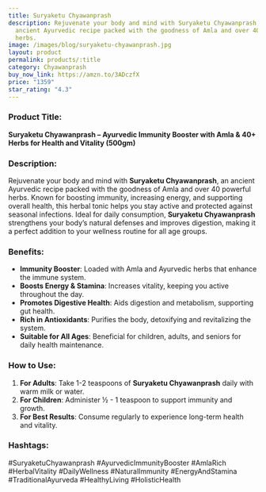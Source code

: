 ```yaml
---
title: Suryaketu Chyawanprash
description: Rejuvenate your body and mind with Suryaketu Chyawanprash, an
  ancient Ayurvedic recipe packed with the goodness of Amla and over 40 powerful
  herbs.
image: /images/blog/suryaketu-chyawanprash.jpg
layout: product
permalink: products/:title
category: Chyawanprash
buy_now_link: https://amzn.to/3ADczfX
price: "1359"
star_rating: "4.3"
---
```

### Product Title:
**Suryaketu Chyawanprash – Ayurvedic Immunity Booster with Amla & 40+ Herbs for Health and Vitality (500gm)**

### Description:
Rejuvenate your body and mind with **Suryaketu Chyawanprash**, an ancient Ayurvedic recipe packed with the goodness of Amla and over 40 powerful herbs. Known for boosting immunity, increasing energy, and supporting overall health, this herbal tonic helps you stay active and protected against seasonal infections. Ideal for daily consumption, **Suryaketu Chyawanprash** strengthens your body’s natural defenses and improves digestion, making it a perfect addition to your wellness routine for all age groups.

### Benefits:
- **Immunity Booster**: Loaded with Amla and Ayurvedic herbs that enhance the immune system.
- **Boosts Energy & Stamina**: Increases vitality, keeping you active throughout the day.
- **Promotes Digestive Health**: Aids digestion and metabolism, supporting gut health.
- **Rich in Antioxidants**: Purifies the body, detoxifying and revitalizing the system.
- **Suitable for All Ages**: Beneficial for children, adults, and seniors for daily health maintenance.

### How to Use:
1. **For Adults**: Take 1-2 teaspoons of **Suryaketu Chyawanprash** daily with warm milk or water.
2. **For Children**: Administer ½ - 1 teaspoon to support immunity and growth.
3. **For Best Results**: Consume regularly to experience long-term health and vitality.

### Hashtags:
#SuryaketuChyawanprash #AyurvedicImmunityBooster #AmlaRich #HerbalVitality #DailyWellness #NaturalImmunity #EnergyAndStamina #TraditionalAyurveda #HealthyLiving #HolisticHealth
